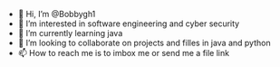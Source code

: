- 👋 Hi, I’m @Bobbygh1
- 👀 I’m interested in software engineering and cyber security
- 🌱 I’m currently learning java
- 💞️ I’m looking to collaborate on projects and filles in java and python
- 📫 How to reach me is to imbox me or send me a file link

<!---
Bobbygh1/Bobbygh1 is a ✨ special ✨ repository because its `README.md` (this file) appears on your GitHub profile.
You can click the Preview link to take a look at your changes.
--->
